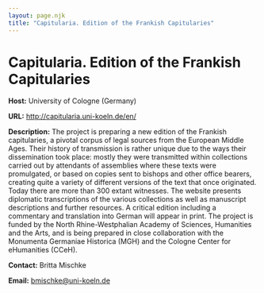 ```yaml
---
layout: page.njk
title: "Capitularia. Edition of the Frankish Capitularies"
---
```

# Capitularia. Edition of the Frankish Capitularies



**Host:** University of Cologne (Germany)

**URL:** <http://capitularia.uni-koeln.de/en/>

**Description:** The project is preparing a new edition of the Frankish capitularies, a pivotal corpus
 of legal sources from the European Middle Ages. Their history of transmission is rather
 unique due to the ways their dissemination took place: mostly they were transmitted
 within collections carried out by attendants of assemblies where these texts were
 promulgated, or based on copies sent to bishops and other office bearers, creating
 quite a variety of different versions of the text that once originated. Today there
 are more than 300 extant witnesses. The website presents diplomatic transcriptions
 of the various collections as well as manuscript descriptions and further resources.
 A critical edition including a commentary and translation into German will appear
 in print. The project is funded by the North Rhine-Westphalian Academy of Sciences,
 Humanities and the Arts, and is being prepared in close collaboration with the Monumenta
 Germaniae Historica (MGH) and the Cologne Center for eHumanities (CCeH).

****Contact:**** Britta Mischke

**Email:** [bmischke@uni-koeln.de](mailto:bmischke@uni-koeln.de)

